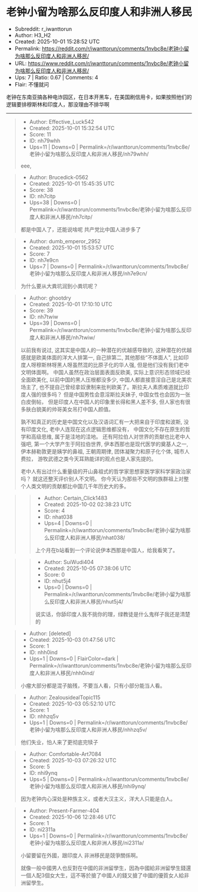 # 老钟小留为啥那么反印度人和非洲人移民

- Subreddit: r_iwanttorun
- Author: H3_H2
- Created: 2025-10-01 15:28:52 UTC
- Permalink: https://reddit.com/r/iwanttorun/comments/1nvbc8e/老钟小留为啥那么反印度人和非洲人移民/
- URL: https://www.reddit.com/r/iwanttorun/comments/1nvbc8e/老钟小留为啥那么反印度人和非洲人移民/
- Ups: 7 | Ratio: 0.67 | Comments: 4
- Flair: 不懂就问


老钟在东南亚搞各种电诈园区，在日本开黑车，在美国刷信用卡，如果按照他们的逻辑要排穆斯林和印度人，那没理由不排华啊


---

> - Author: Effective_Luck542
> - Created: 2025-10-01 15:32:54 UTC
> - Score: 11
> - ID: nh79whh
> - Ups=11 | Downs=0 | Permalink=/r/iwanttorun/comments/1nvbc8e/老钟小留为啥那么反印度人和非洲人移民/nh79whh/
>
> eee,

> - Author: Brucedick-0562
> - Created: 2025-10-01 15:45:35 UTC
> - Score: 38
> - ID: nh7citp
> - Ups=38 | Downs=0 | Permalink=/r/iwanttorun/comments/1nvbc8e/老钟小留为啥那么反印度人和非洲人移民/nh7citp/
>
> 都是中国人了，还能说啥呢
> 共产党比中国人进步多了

> - Author: dumb_emperor_2952
> - Created: 2025-10-01 15:53:57 UTC
> - Score: 7
> - ID: nh7e9cn
> - Ups=7 | Downs=0 | Permalink=/r/iwanttorun/comments/1nvbc8e/老钟小留为啥那么反印度人和非洲人移民/nh7e9cn/
>
> 为什么要从大粪坑润到小粪坑呢？

> - Author: ghootdry
> - Created: 2025-10-01 17:10:10 UTC
> - Score: 39
> - ID: nh7twiw
> - Ups=39 | Downs=0 | Permalink=/r/iwanttorun/comments/1nvbc8e/老钟小留为啥那么反印度人和非洲人移民/nh7twiw/
>
> 以前我有说过, 这其实是中国人的一种潜在的优越感导致的,  这种潜在的优越感就是欧美体面的洋大人排第一,  自己排第二,  其他那些“不体面人",  比如印度人呀穆斯林呀黑人呀虽然混的比原子化的华人强,  但是他们没有我们老中文明体面啊。 中国人虽然在政治层面表面反欧美, 实际上意识形态领域已经全面欧美化,  以前中国的黑人压根都没多少, 中国人都直接意淫自己是北美农场主了, 也不提自己曾经拿奴隶制来批判欧美了。斯拉夫人素质难道就比印度人强的很多吗？ 但是中国男性会意淫斯拉夫妹子,  中国女性也会因为一张白皮倒帖， 但是印度人在中国人的印象里长得和黑人差不多, 但人家也有很多肤白貌美的帅哥美女吊打中国人颜值。
> 
> 孰不知真正的历史是中国文化以及汉语词汇有一大把来自于印度和波斯,  没有印度文化,  老中人连现在这点逻辑思维都没有，  中国文化不存在原生的哲学和高级思维,   属于是洼地的洼地。  还有阿拉伯人对世界的贡献也比老中人强吧, 第一个大学产生于阿拉伯世界,  伊本西那也是现代医学的奠基人之一,  伊本赫勒敦更是姨学的鼻祖,  王朝周期律,  团体凝聚力和原子化个体,  城市人费拉， 游牧武德之类今天耳熟能详的观点也是人家先提的。 
> 
> 老中人有出过什么重量级的开山鼻祖式的哲学家思想家医学家科学家政治家吗？ 就这还整天评价别人不文明。 你今天认为那些不文明的族群祖上对整个人类文明的贡献都比中国几千年历史大的多。

>> - Author: Certain_Click1483
>> - Created: 2025-10-02 02:38:23 UTC
>> - Score: 4
>> - ID: nhat038
>> - Ups=4 | Downs=0 | Permalink=/r/iwanttorun/comments/1nvbc8e/老钟小留为啥那么反印度人和非洲人移民/nhat038/
>>
>> 上个月在b站看到一个评论说伊本西那是中国人，给我看笑了。

>> - Author: SuiWudi404
>> - Created: 2025-10-05 07:38:06 UTC
>> - Score: 0
>> - ID: nhut5j4
>> - Ups=0 | Downs=0 | Permalink=/r/iwanttorun/comments/1nvbc8e/老钟小留为啥那么反印度人和非洲人移民/nhut5j4/
>>
>> 说实话，你舔印度人我不挑你的理，绿教徒是什么鬼样子我还是清楚的

> - Author: [deleted]
> - Created: 2025-10-03 01:47:56 UTC
> - Score: 1
> - ID: nhh0ind
> - Ups=1 | Downs=0 | FlairColor=dark | Permalink=/r/iwanttorun/comments/1nvbc8e/老钟小留为啥那么反印度人和非洲人移民/nhh0ind/
>
> 小瘤大部分都是混子脑残，不要当人看，只有小部分能当人看。

> - Author: ZealousidealTopic115
> - Created: 2025-10-03 05:52:10 UTC
> - Score: 1
> - ID: nhhzq5v
> - Ups=1 | Downs=0 | Permalink=/r/iwanttorun/comments/1nvbc8e/老钟小留为啥那么反印度人和非洲人移民/nhhzq5v/
>
> 他们失业，怕人来了更彻底完犊子

> - Author: Comfortable-Art7084
> - Created: 2025-10-03 07:26:32 UTC
> - Score: 5
> - ID: nhi9ynq
> - Ups=5 | Downs=0 | Permalink=/r/iwanttorun/comments/1nvbc8e/老钟小留为啥那么反印度人和非洲人移民/nhi9ynq/
>
> 因为老钟内心深处是种族主义，或者大汉主义，洋大人只能是白人。

> - Author: Present-Farmer-404
> - Created: 2025-10-06 12:28:46 UTC
> - Score: 1
> - ID: ni2311a
> - Ups=1 | Downs=0 | Permalink=/r/iwanttorun/comments/1nvbc8e/老钟小留为啥那么反印度人和非洲人移民/ni2311a/
>
> 小留要留在外國，跟印度人 非洲移民是競爭關係啊。
> 
> 就像一般中國男人也反對在中國的非洲留學生，因為中國給非洲留學生錢還一個人配3個女大生，這不等於搶了中國人的錢又搶了中國的優質女人給非洲留學生。
